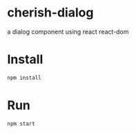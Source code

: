 # cherish-dialog

a dialog component using react react-dom

# Install

```bash
npm install
```

# Run

```bash
npm start
```
